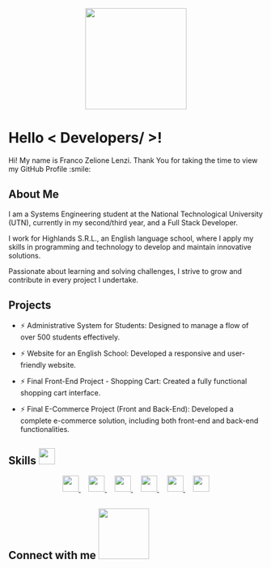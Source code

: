 <p align="center">
    <img width="200" src="https://github.com/user-attachments/assets/97b8f1ac-4a92-4361-a214-75ac0b535481">
</p>

<h1> Hello < Developers/ >! </h1>
<p align='center'>
</p>

<div size='20px'> Hi! My name is Franco Zelione Lenzi. Thank You for taking the time to view my GitHub Profile :smile: 
</div>

<p align='center'>
</p>

<h2> About Me </h2>
<div size='20px'>
I am a Systems Engineering student at the National Technological University (UTN), currently in my second/third year, and a Full Stack Developer.
    
I work for Highlands S.R.L., an English language school, where I apply my skills in programming and technology to develop and maintain innovative solutions.
    
Passionate about learning and solving challenges, I strive to grow and contribute in every project I undertake.
</div>

<h2> Projects </h2>

- ⚡ Administrative System for Students: Designed to manage a flow of over 500 students effectively.
  
- ⚡ Website for an English School: Developed a responsive and user-friendly website.
  
- ⚡ Final Front-End Project - Shopping Cart: Created a fully functional shopping cart interface.
  
- ⚡ Final E-Commerce Project (Front and Back-End): Developed a complete e-commerce solution, including both front-end and back-end functionalities.

<h2>Skills <img src="https://media2.giphy.com/media/QssGEmpkyEOhBCb7e1/giphy.gif?cid=ecf05e47a0n3gi1bfqntqmob8g9aid1oyj2wr3ds3mg700bl&rid=giphy.gif" width="32px"></h2>

<p align="center">
    <a href="https://github.com/Francozelione1/Francozelione1">
        <img width="32px" src="https://raw.githubusercontent.com/rahulbanerjee26/githubAboutMeGenerator/main/icons/reactjs.svg">
    </a>
    &nbsp;&nbsp;&nbsp;
    <a href="https://github.com/Francozelione1/Francozelione1">
        <img width="32px" src="https://raw.githubusercontent.com/rahulbanerjee26/githubAboutMeGenerator/main/icons/javascript.svg">
    </a>
    &nbsp;&nbsp;&nbsp;
    <a href="https://github.com/Francozelione1/Francozelione1">
        <img width="32px" src="https://raw.githubusercontent.com/rahulbanerjee26/githubAboutMeGenerator/main/icons/cpp.svg">
    </a>
    &nbsp;&nbsp;&nbsp;
    <a href="https://github.com/Francozelione1/Francozelione1">
        <img width="32px" src="https://raw.githubusercontent.com/rahulbanerjee26/githubAboutMeGenerator/main/icons/sqlite.svg">
    </a>
    &nbsp;&nbsp;&nbsp;
    <a href="https://github.com/Francozelione1/Francozelione1">
        <img width="32px" src="https://raw.githubusercontent.com/rahulbanerjee26/githubAboutMeGenerator/main/icons/css.svg">
    </a>
    &nbsp;&nbsp;&nbsp;
    <a href="https://github.com/Francozelione1/Francozelione1">
        <img width="32px" src="https://raw.githubusercontent.com/rahulbanerjee26/githubAboutMeGenerator/main/icons/html.svg">
    </a>
</p>

<h2> Connect with me <img src='https://raw.githubusercontent.com/ShahriarShafin/ShahriarShafin/main/Assets/handshake.gif' width="100px"> 
    
</h2>
